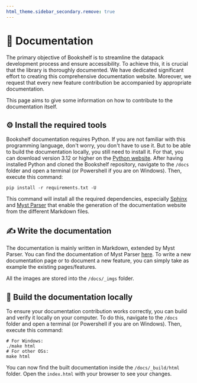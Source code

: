```yaml
---
html_theme.sidebar_secondary.remove: true
---
```


# 📝 Documentation

The primary objective of Bookshelf is to streamline the datapack development process and ensure accessibility. To achieve this, it is crucial that the library is thoroughly documented.
We have dedicated significant effort to creating this comprehensive documentation website.
Moreover, we request that every new feature contribution be accompanied by appropriate documentation.

This page aims to give some information on how to contribute to the documentation itself.

## ⚙️ Install the required tools

Bookshelf documentation requires Python.
If you are not familiar with this programming language, don't worry, you don't have to use it.
But to be able to build the documentation locally, you still need to install it.
For that, you can download version 3.12 or higher on the [Python website](https://www.python.org/downloads/).
After having installed Python and cloned the Bookshelf repository, navigate to the `/docs` folder and open a terminal (or Powershell if you are on Windows).
Then, execute this command:

```shell
pip install -r requirements.txt -U
```

This command will install all the required dependencies, especially [Sphinx](https://www.sphinx-doc.org/en/master/) and [Myst Parser](https://myst-parser.readthedocs.io/en/latest/intro.html) that enable the generation of the documentation website from the different Markdown files.

## ✍️ Write the documentation

The documentation is mainly written in Markdown, extended by Myst Parser.
You can find the documentation of Myst Parser [here](https://myst-parser.readthedocs.io/en/latest/intro.html).
To write a new documentation page or to document a new feature, you can simply take as example the existing pages/features.

All the images are stored into the `/docs/_imgs` folder.

## 🔨 Build the documentation locally

To ensure your documentation contribution works correctly, you can build and verify it locally on your computer.
To do this, navigate to the `/docs` folder and open a terminal (or Powershell if you are on Windows).
Then, execute this command:

```shell
# For Windows:
./make html
# For other OSs:
make html
```

You can now find the built documentation inside the `/docs/_build/html` folder.
Open the `index.html` with your browser to see your changes.
